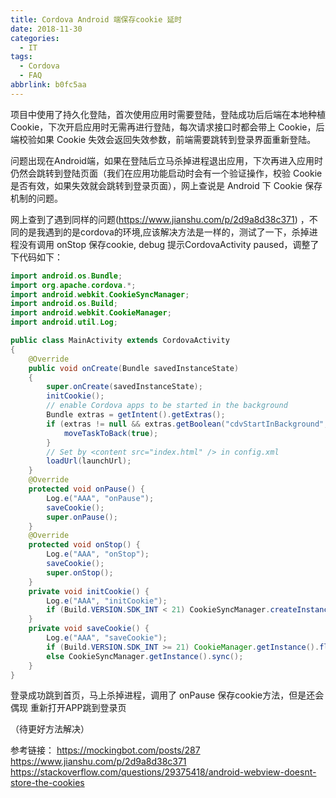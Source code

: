 ```yaml
---
title: Cordova Android 端保存cookie 延时
date: 2018-11-30
categories:
  - IT
tags:
  - Cordova
  - FAQ
abbrlink: b0fc5aa
---
```

项目中使用了持久化登陆，首次使用应用时需要登陆，登陆成功后后端在本地种植 Cookie，下次开启应用时无需再进行登陆，每次请求接口时都会带上 Cookie，后端校验如果 Cookie 失效会返回失效参数，前端需要跳转到登录界面重新登陆。

问题出现在Android端，如果在登陆后立马杀掉进程退出应用，下次再进入应用时仍然会跳转到登陆页面（我们在应用功能启动时会有一个验证操作，校验 Cookie 是否有效，如果失效就会跳转到登录页面），网上查说是 Android 下 Cookie 保存机制的问题。

网上查到了遇到同样的问题(https://www.jianshu.com/p/2d9a8d38c371) ，不同的是我遇到的是cordova的环境,应该解决方法是一样的，测试了一下，杀掉进程没有调用 onStop 保存cookie, debug 提示CordovaActivity paused，调整了下代码如下：
```java
import android.os.Bundle;
import org.apache.cordova.*;
import android.webkit.CookieSyncManager;
import android.os.Build;
import android.webkit.CookieManager;
import android.util.Log;

public class MainActivity extends CordovaActivity
{
    @Override
    public void onCreate(Bundle savedInstanceState)
    {
        super.onCreate(savedInstanceState);
        initCookie();
        // enable Cordova apps to be started in the background
        Bundle extras = getIntent().getExtras();
        if (extras != null && extras.getBoolean("cdvStartInBackground", false)) {
            moveTaskToBack(true);
        }
        // Set by <content src="index.html" /> in config.xml
        loadUrl(launchUrl);
    }
    @Override 
    protected void onPause() { 
        Log.e("AAA", "onPause");
        saveCookie();
        super.onPause(); 
    }
    @Override
    protected void onStop() {
        Log.e("AAA", "onStop");
        saveCookie();
        super.onStop();
    }
    private void initCookie() {
        Log.e("AAA", "initCookie");
        if (Build.VERSION.SDK_INT < 21) CookieSyncManager.createInstance(this);
    }
    private void saveCookie() {
        Log.e("AAA", "saveCookie");
        if (Build.VERSION.SDK_INT >= 21) CookieManager.getInstance().flush();
        else CookieSyncManager.getInstance().sync();
    }
}
```
登录成功跳到首页，马上杀掉进程，调用了 onPause 保存cookie方法，但是还会偶现 重新打开APP跳到登录页

（待更好方法解决）

参考链接：
https://mockingbot.com/posts/287
https://www.jianshu.com/p/2d9a8d38c371
https://stackoverflow.com/questions/29375418/android-webview-doesnt-store-the-cookies